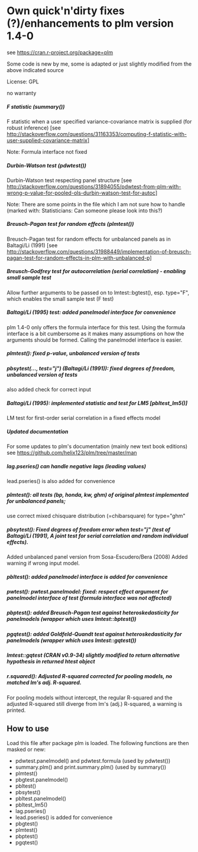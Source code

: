 # Own quick'n'dirty fixes (?)/enhancements to plm version 1.4-0
see https://cran.r-project.org/package=plm

Some code is new by me, some is adapted or just slightly modified from the above indicated source

License: GPL

no warranty



##### F statistic (summary())
 F statistic when a user specified variance-covariance matrix is supplied (for robust inference)
 [see http://stackoverflow.com/questions/31163353/computing-f-statistic-with-user-supplied-covariance-matrix]

 Note: Formula interface not fixed

##### Durbin-Watson test (pdwtest())
 Durbin-Watson test respecting panel structure
  [see http://stackoverflow.com/questions/31894055/pdwtest-from-plm-with-wrong-p-value-for-pooled-ols-durbin-watson-test-for-autoc]

Note: There are some points in the file which I am not sure how to handle
       (marked with:  Statisticians: Can someone please look into this?)

##### Breusch-Pagan test for random effects (plmtest())
Breusch-Pagan test for random effects for unbalanced panels as in Baltagi/Li (1991)
 [see http://stackoverflow.com/questions/31988449/implementation-of-breusch-pagan-test-for-random-effects-in-plm-with-unbalanced-p]

##### Breusch-Godfrey test for autocorrelation (serial correlation) - enabling small sample test
Allow further arguments to be passed on to lmtest::bgtest(), esp. type="F", which enables the small sample test (F test)

##### Baltagi/Li (1995) test: added panelmodel interface for convenience
plm 1.4-0 only offers the formula interface for this test. Using the formula interface is a bit cumbersome as it makes many assumptions on how the arguments should be formed. Calling the panelmodel interface is easier.

##### plmtest(): fixed p-value, unbalanced version of tests

##### pbsytest(..., test="j") (Baltagi/Li (1991)): fixed degrees of freedom, unbalanced version of tests
also added check for correct input

##### Baltagi/Li (1995): implemented statistic and test for LM5 [pbltest_lm5()]
LM test for first-order serial correlation in a fixed effects model

##### Updated documentation
For some updates to plm's documentation (mainly new text book editions) see https://github.com/helix123/plm/tree/master/man

##### lag.pseries() can handle negative lags (leading values)
lead.pseries() is also added for convenience

##### plmtest(): all tests (bp, honda, kw, ghm) of original plmtest implemented for unbalanced panels;
 use correct mixed chisquare distribution (=chibarsquare) for type="ghm"

##### pbsytest(): Fixed degrees of freedom error when test="j" (test of Baltagi/Li (1991), A joint test for serial correlation and random individual effects).
 Added unbalanced panel version from Sosa-Escudero/Bera (2008)
 Added warning if wrong input model.

##### pbltest(): added panelmodel interface is added for convenience

##### pwtest(): pwtest.panelmodel: fixed: respect effect argument for panelmodel interface of test (formula interface was not affected)

##### pbptest(): added Breusch-Pagan test against heteroskedasticity for panelmodels (wrapper which uses lmtest::bptest())

#####  pgqtest(): added Goldfeld-Quandt test against heteroskedasticity for panelmodels (wrapper which uses lmtest::gqtest())

#####  lmtest::gqtest (CRAN v0.9-34) slightly modified to return alternative hypothesis in returned htest object
 
#####  r.squared(): Adjusted R-squared corrected for pooling models, no matched lm's adj. R-squared.
For pooling models without intercept, the regular R-squared and the adjusted R-squared still diverge from lm's (adj.) R-squared, a warning is printed.





## How to use
 
 Load this file after package plm is loaded. The following functions are then masked or new:
   - pdwtest.panelmodel() and pdwtest.formula (used by pdwtest())
   - summary.plm() and print.summary.plm() (used by summary())
   - plmtest()
   - pbgtest.panelmodel() 
   - pbltest()
   - pbsytest()
   - pbltest.panelmodel()
   - pbltest_lm5()
   - lag.pseries()
   - lead.pseries() is added for convenience
   - pbgtest()
   - plmtest()
   - pbptest()
   - pgqtest()


